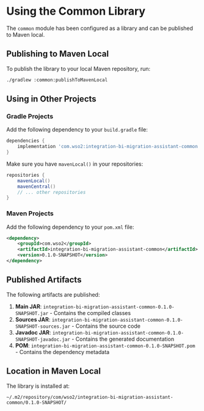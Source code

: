 # Using the Common Library

The `common` module has been configured as a library and can be published to Maven local.

## Publishing to Maven Local

To publish the library to your local Maven repository, run:

```bash
./gradlew :common:publishToMavenLocal
```

## Using in Other Projects

### Gradle Projects

Add the following dependency to your `build.gradle` file:

```gradle
dependencies {
    implementation 'com.wso2:integration-bi-migration-assistant-common:0.1.0-SNAPSHOT'
}
```

Make sure you have `mavenLocal()` in your repositories:

```gradle
repositories {
    mavenLocal()
    mavenCentral()
    // ... other repositories
}
```

### Maven Projects

Add the following dependency to your `pom.xml` file:

```xml
<dependency>
    <groupId>com.wso2</groupId>
    <artifactId>integration-bi-migration-assistant-common</artifactId>
    <version>0.1.0-SNAPSHOT</version>
</dependency>
```

## Published Artifacts

The following artifacts are published:

1. **Main JAR**: `integration-bi-migration-assistant-common-0.1.0-SNAPSHOT.jar` - Contains the compiled classes
2. **Sources JAR**: `integration-bi-migration-assistant-common-0.1.0-SNAPSHOT-sources.jar` - Contains the source code
3. **Javadoc JAR**: `integration-bi-migration-assistant-common-0.1.0-SNAPSHOT-javadoc.jar` - Contains the generated documentation
4. **POM**: `integration-bi-migration-assistant-common-0.1.0-SNAPSHOT.pom` - Contains the dependency metadata

## Location in Maven Local

The library is installed at:
```
~/.m2/repository/com/wso2/integration-bi-migration-assistant-common/0.1.0-SNAPSHOT/
```
